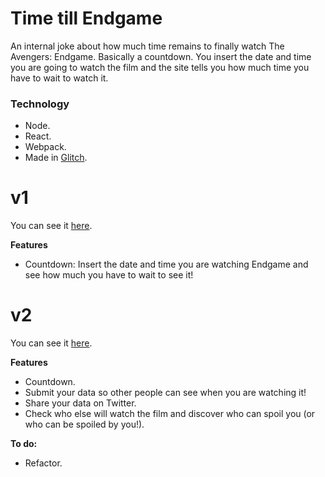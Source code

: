# Time till Endgame
An internal joke about how much time remains to finally watch The Avengers: Endgame. Basically a countdown. You
insert the date and time you are going to watch the film and the site tells you how much time you have to wait to watch it.

### Technology
- Node.
- React.
- Webpack.
- Made in [Glitch](https://glitch.com).

# v1
You can see it [here](https://time-till-endgame.glitch.me/).

**Features**
- Countdown: Insert the date and time you are watching Endgame and see how much you have to wait to see it!

# v2
You can see it [here](https://time-till-endgame-v2.glitch.me/).

**Features**
- Countdown.
- Submit your data so other people can see when you are watching it!
- Share your data on Twitter.
- Check who else will watch the film and discover who can spoil you (or who can be spoiled by you!).

**To do:**
- Refactor.
